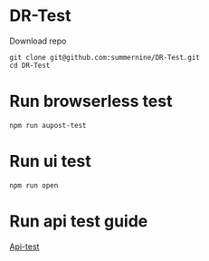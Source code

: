 # DR-Test
Download repo
```
git clone git@github.com:summernine/DR-Test.git
cd DR-Test
```

# Run browserless test
```
npm run aupost-test
```

# Run ui test
```
npm run open
```

# Run api test guide
[Api-test](https://github.com/summernine/DR-Test/tree/master/api-test)
